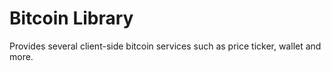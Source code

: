 Bitcoin Library
====================

Provides several client-side bitcoin services such as price ticker, wallet and more.
